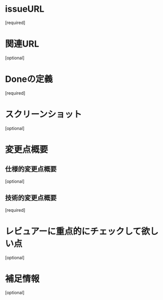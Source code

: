 # issueURL
[required]

# 関連URL
[optional]

# Doneの定義
[required]

# スクリーンショット
[optional]

# 変更点概要

## 仕様的変更点概要
[optional]

## 技術的変更点概要
[required]

# レビュアーに重点的にチェックして欲しい点
[optional]

# 補足情報
[optional]
